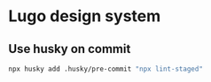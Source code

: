 # Lugo design system

## Use husky on commit

```sh
npx husky add .husky/pre-commit "npx lint-staged"
```
